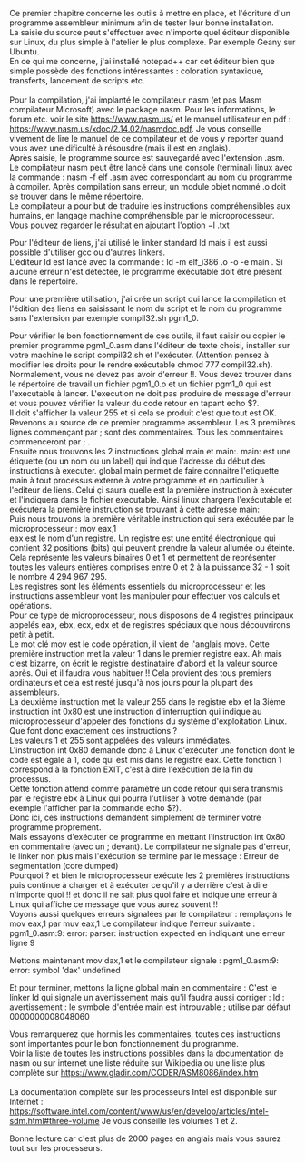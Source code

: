 Ce premier chapitre concerne les outils à mettre en place, et l'écriture d'un programme assembleur minimum  afin de tester leur bonne installation.  <br>
La saisie du source peut s'effectuer avec n'importe quel éditeur disponible sur Linux, du plus simple à l'atelier le plus complexe. Par exemple Geany sur Ubuntu.<br>
En ce qui me concerne, j'ai installé notepad++ car cet éditeur bien que simple possède des fonctions intéressantes : coloration syntaxique, transferts, lancement de scripts etc.<br>
<br>
Pour la compilation, j'ai implanté le compilateur nasm (et pas Masm compilateur Microsoft) avec le package nasm.
Pour les informations, le forum etc. voir le site https://www.nasm.us/ et le manuel utilisateur en pdf : https://www.nasm.us/xdoc/2.14.02/nasmdoc.pdf. Je vous conseille vivement de lire le manuel de ce compilateur et de vous y reporter quand vous avez une dificulté à résousdre (mais il est en anglais). <br> 
Après saisie, le programme source est sauvegardé avec l'extension .asm. <br>
Le compilateur nasm peut être lancé dans une console (terminal) linux avec la commande : nasm -f elf <pgm>.asm avec <pgm> correspondant au nom du programme à compiler. Après compilation sans erreur, un module objet nommé <pgm>.o doit se trouver dans le même répertoire. <br> 
Le compilateur a pour but de traduire les instructions compréhensibles aux humains, en langage machine compréhensible par le microprocesseur.<br>
Vous pouvez regarder le résultat en ajoutant l'option −l <nom>.txt <br>  

Pour l'éditeur de liens, j'ai utilisé le linker standard ld mais il est aussi possible d'utiliser gcc ou d'autres linkers.<br>
L'éditeur ld est lancé avec la commande : ld -m elf_i386 <pgm>.o -o <pgm> -e main . Si aucune erreur n'est détectée, le programme exécutable <pgm> doit être présent dans le répertoire. <br>

Pour une première utilisation, j'ai crée un script qui lance la compilation et l'édition des liens en saisissant le nom du script et le nom du programme sans l'extension par exemple compil32.sh pgm1_0.

Pour vérifier le bon fonctionnement de ces outils, il faut saisir ou copier le premier programme pgm1_0.asm dans l'éditeur de texte choisi, installer sur votre machine le script compil32.sh et l'exécuter. (Attention pensez à modifier les droits pour le rendre exécutable chmod 777 compil32.sh).<br>
Normalement, vous ne devez pas avoir d'erreur !!. Vous devez trouver dans le répertoire de travail un fichier pgm1_0.o et un fichier pgm1_0 qui est l'executable à lancer. 
L'execution ne doit pas produire de message d'erreur et vous pouvez vérifier la valeur du code retour en tapant echo $?. <br>
Il doit s'afficher la valeur 255 et si cela se produit c'est que tout est OK.
<br>
Revenons au source de ce premier programme assembleur. Les 3 premières lignes commençant par ; sont des commentaires. Tous les commentaires commenceront par ; .<br>
Ensuite nous trouvons les 2 instructions global main et main:. main: est une étiquette (ou un nom ou un label) qui indique l'adresse du début des instructions à executer. global main permet de faire connaitre l'etiquette main à tout processus externe à votre programme et en particulier à l'editeur de liens. Celui çi saura quelle est la première instruction à exécuter et l'indiquera dans le fichier executable. Ainsi linux chargera l'exécutable et exécutera la première instruction se trouvant à cette adresse main: <br>
Puis nous trouvons la première véritable instruction qui sera exécutée par le microprocesseur : mov eax,1 <br>
eax est le nom d'un registre. Un registre est une entité électronique qui contient 32 positions (bits) qui peuvent prendre la valeur allumée ou éteinte. Cela représente les valeurs binaires 0 et 1 et permettent de représenter toutes les valeurs entières comprises entre 0 et 2 à la puissance 32 - 1 soit le nombre 4 294 967 295.<br>
Les registres sont les éléments essentiels du microprocesseur et les instructions assembleur vont les manipuler pour effectuer vos calculs et opérations. <br>
Pour ce type de microprocesseur, nous disposons de 4 registres principaux appelés eax, ebx, ecx, edx et de registres spéciaux que nous découvrirons petit à petit.<br>
Le mot clé mov est le code opération, il vient de l'anglais move. 
Cette première instruction met la valeur 1 dans le premier registre eax. Ah mais c'est bizarre, on écrit le registre destinataire d'abord et la valeur source après. Oui et il faudra vous habituer !! Cela provient des tous premiers ordinateurs et cela est resté jusqu'à nos jours pour la plupart des assembleurs.<br>
La deuxième instruction met la valeur 255 dans le registre ebx et la 3ième instruction int 0x80 est une instruction d'interruption qui indique au microprocesseur d'appeler des fonctions du système d'exploitation Linux.
Que font donc exactement ces instructions ? <br>
Les valeurs 1 et 255 sont appelées des valeurs immédiates.<br>
L'instruction int 0x80 demande donc à Linux d'exécuter une fonction dont le code est égale à 1, code qui est mis dans le registre eax. Cette fonction 1 correspond à la fonction EXIT, c'est à dire l'exécution de la fin du processus. <br>
Cette fonction attend comme paramètre un code retour qui sera transmis par le registre ebx à Linux qui pourra l'utiliser à votre demande (par exemple l'afficher par la commande echo $?).<br>
Donc ici, ces instructions demandent simplement de terminer votre programme proprement. <br>
Mais essayons d'exécuter ce programme en mettant l'instruction int 0x80 en commentaire (avec un ; devant). Le compilateur ne signale pas d'erreur, le linker non plus mais l'exécution se termine par le message : Erreur de segmentation (core dumped)<br>
Pourquoi ? et bien le microprocesseur exécute les 2 premières instructions puis continue à charger et à exécuter ce qu'il y a derrière c'est à dire n'importe quoi !! et donc il ne sait plus quoi faire et indique une erreur à Linux qui affiche ce message que vous aurez souvent !!<br>
Voyons aussi quelques erreurs signalées par le compilateur : remplaçons le mov eax,1 par muv eax,1
Le compilateur indique l'erreur suivante :<br>
pgm1_0.asm:9: error: parser: instruction expected  en indiquant une erreur ligne 9 <br>

Mettons maintenant mov dax,1 et le compilateur signale :
pgm1_0.asm:9: error: symbol 'dax' undefined

Et pour terminer, mettons la ligne global main en commentaire :
C'est le linker ld qui signale un avertissement mais qu'il faudra aussi corriger :
ld : avertissement : le symbole d'entrée main est introuvable ; utilise par défaut 0000000008048060

Vous remarquerez que hormis les commentaires, toutes ces instructions sont importantes pour le bon fonctionnement du programme.
<br>
Voir la liste de toutes les instructions possibles dans la documentation de nasm ou sur internet une liste réduite sur Wikipedia ou une liste plus complète sur https://www.gladir.com/CODER/ASM8086/index.htm <br>
<br>
La documentation complète sur les processeurs Intel est disponible sur Internet :<br>
https://software.intel.com/content/www/us/en/develop/articles/intel-sdm.html#three-volume
Je vous conseille les volumes 1 et 2.<br>

Bonne lecture car c'est plus de 2000 pages en anglais mais vous saurez tout sur les processeurs. <br>






